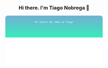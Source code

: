 <div>
<h3 align="center">
  Hi there. I'm Tiago Nobrega 👋
</h3>

<div align="center">
<p>
<img src="./assets/hero-header.svg" alt="Header SVG" style="max-width: 100%;" />
</p>




</div>
</div>


<!--
**tiagobnobrega/tiagobnobrega** is a ✨ _special_ ✨ repository because its `README.md` (this file) appears on your GitHub profile.


transform: scaleX(5) translateX(calc(100% - (100% / 1.2)));

Here are some ideas to get you started:

- 🔭 I’m currently working on ...
- 🌱 I’m currently learning ...
- 👯 I’m looking to collaborate on ...
- 🤔 I’m looking for help with ...
- 💬 Ask me about ...
- 📫 How to reach me: ...
- 😄 Pronouns: ...
- ⚡ Fun fact: ...
-->
